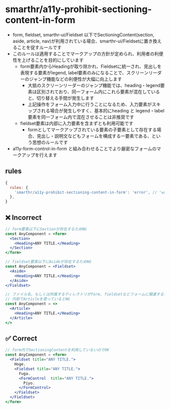 # smarthr/a11y-prohibit-sectioning-content-in-form

- form, fieldset, smarthr-ui/Fieldset 以下でSectioningContent(section, aside, article, nav)が利用されている場合、smarthr-ui/Fieldsetに置き換えることを促すルールです
- このルールは適用することでマークアップの方針が定められ、利用者の利便性を上げることを目的にしています
  - form要素内からHeadingが取り除かれ、Fieldsetに統一され、見出しを表現する要素がlegend, label要素のみになることで、スクリーンリーダーのジャンプ機能などの利便性が大幅に向上します
    - 大抵のスクリーンリーダーのジャンプ機能では、heading・legend要素は区別されており、同一フォーム内にこれら要素が混在していると、切り替える手間が発生します
    - 上記操作をフォーム入力中に行うことになるため、入力要素がスキップされる場合が発生しやすく、基本的にheading と legend・label要素を同一フォーム内で混在させることは非推奨です
  - fieldset要素は内部に入力要素を含まずとも利用可能です
    - formとしてマークアップされている要素の子要素として存在する場合、見出し・説明文などもフォームを構成する一要素である、という思想のルールです
- a11y-form-control-in-form と組み合わせることでより厳密なフォームのマークアップを行えます

## rules

```js
{
  rules: {
    'smarthr/a11y-prohibit-sectioning-content-in-form': 'error', // 'warn', 'off'
  },
}
```

## ❌ Incorrect

```jsx
// form要素以下にSectionが存在するためNG
const AnyComponent = <form>
  <Section>
    <Heading>ANY TITLE.</Heading>
  </Section>
</form>

// fieldset要素以下にAsideが存在するためNG
const AnyComponent = <Fieldset>
  <Aside>
    <Heading>ANY TITLE.</Heading>
  </Aside>
</Fieldset>

// ファイル名、もしくは所属するディレクトリがform, fieldsetなどフォームに関連する名称になっている場合
// 内部でArticleを使っているとNG
const AnyComponent = <>
  <Article>
    <Heading>ANY TITLE.</Heading>
  </Article>
</>
```

## ✅ Correct

```jsx
// form内でSectioningContentを利用していないのでOK
const AnyComponent = <form>
  <Fieldset title="ANY TITLE.">
    Hoge.
    <Fieldset title="ANY TITLE.">
      Fuga.
      <FormControl  title="ANY TITLE.">
        Piyo.
      </FormControl>
    </Fieldset>
  </Fieldset>
</form>
```
